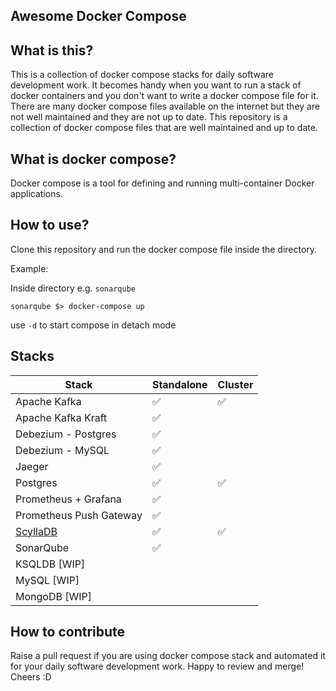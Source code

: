 Awesome Docker Compose
---

## What is this?

This is a collection of docker compose stacks for daily software development work.
It becomes handy when you want to run a stack of docker containers and you don't want to write a docker compose file for
it.
There are many docker compose files available on the internet but they are not well maintained and they are not up to
date.
This repository is a collection of docker compose files that are well maintained and up to date.

## What is docker compose?

Docker compose is a tool for defining and running multi-container Docker applications.

## How to use?

Clone this repository and run the docker compose file inside the directory.

Example:

Inside directory e.g. `sonarqube`

```
sonarqube $> docker-compose up
```

use `-d` to start compose in detach mode

## Stacks

| Stack                            | Standalone | Cluster |
| -------------------------------- | ---------- | ------- |
| Apache Kafka                     | ✅         |  ✅     |
| Apache Kafka Kraft               | ✅         |         |
| Debezium - Postgres              | ✅         |         |
| Debezium - MySQL                 | ✅         |         |
| Jaeger                           | ✅         |         |
| Postgres                         | ✅         |  ✅     |
| Prometheus + Grafana             | ✅         |         |
| Prometheus Push Gateway          | ✅         |         |
| [ScyllaDB](./scylladb/Readme.md) | ✅         |  ✅     |
| SonarQube                        | ✅         |         |
| KSQLDB      [WIP]                |            |         |
| MySQL      [WIP]                 |            |         |
| MongoDB      [WIP]               |            |         |

## How to contribute

Raise a pull request if you are using docker compose stack and automated it for your daily software development work.
Happy to review and merge!
Cheers :D
